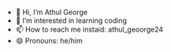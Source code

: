 - 👋 Hi, I’m Athul George 
- 👀 I’m interested in learning coding 
- 📫 How to reach me instaid: athul_geoorge24
- 😄 Pronouns: he/him

<!---
athulgeorge24/athulgeorge24 is a ✨ special ✨ repository because its `README.md` (this file) appears on your GitHub profile.
You can click the Preview link to take a look at your changes.
--->
